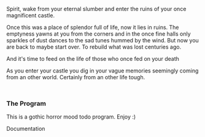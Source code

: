 <p>Spirit, wake from your eternal slumber and enter the ruins of your once magnificent castle.</p>
                <p>Once this was a place of splendor full of life, now it lies in ruins. The emptyness yawns at you from
                    the corners and in the once fine halls only sparkles of dust dances to the sad tunes hummed by the
                    wind.
                    But now you are back to maybe start over. To rebuild what was lost centuries ago.
                </p>
                <p>And it's time to feed on the life of those who once fed on your death</p>
                <p>As you enter your castle you dig in your vague memories seemingly coming from an other world.
                    Certainly from an other life tough. </p>
                <h3 style="margin-top: 50px;">The Program</h3>
                <p>This is a gothic horror mood todo program. Enjoy :)</p>
                <p><a hrf="https://hibou91.github.io/helldivers">Documentation</a> </p>
